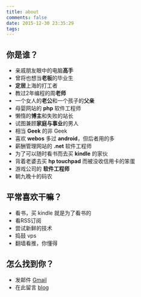 ```yaml
---
title: about
comments: false
date: 2015-12-30 23:35:29
tags:
---
```


## 你是谁？ ##
 
 - 亲戚朋友眼中的电脑**高手**
 - 曾将也想当**老板**的毕业生
 - **定居**上海的打工者
 - 教过2年编程的周**老师**
 - 一个女人的**老公**和一个孩子的**父亲**
 - 母婴网站的 **php** 软件工程师
 - 懒惰的**博主**和失败的站长
 - 试图兼顾**家庭与事业**的男人
 - 相当 **Geek** 的非 Geek
 - 喜欢 **webos** 多过 **android**，但后者用的多
 - 薪酬管理网站的 **.net** 软件工程师
 - 为了可以随时看书而去买 **kindle** 的家伙
 - 背着老婆去买 **hp touchpad** 而被没收信用卡的笨蛋
 - 游戏公司的 **软件工程师**
 - 朝九晚十的码农

## 平常喜欢干嘛？ ##

 - 看书，买 kindle 就是为了看书的
 - 看RSS订阅
 - 尝试新鲜的技术
 - 捣鼓 vps
 - 翻墙看推，你懂得

## 怎么找到你？ ##

 - 发邮件 [Gmail](mailto:i@idc.wf)
 - 在此留言 [blog](http://idc.wf)